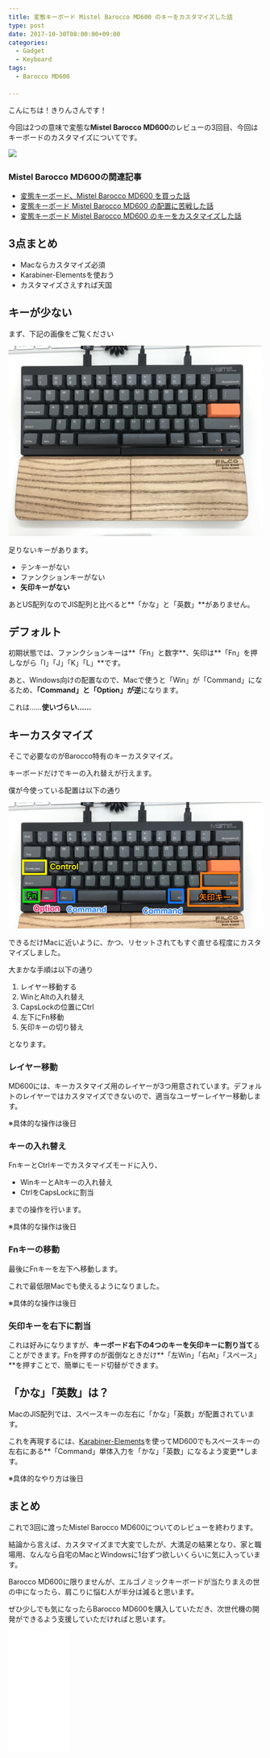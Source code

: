 ```yaml
---
title: 変態キーボード Mistel Barocco MD600 のキーをカスタマイズした話
type: post
date: 2017-10-30T08:00:00+09:00
categories:
  - Gadget
  - Keyboard
tags:
  - Barocco MD600

---
```

こんにちは！きりんさんです！

今回は2つの意味で変態な**Mistel Barocco MD600**のレビューの3回目、今回はキーボードのカスタマイズについてです。

<a href="https://www.amazon.co.jp/MiSTEL-BAROCCO-%E3%83%A1%E3%82%AB%E3%83%8B%E3%82%AB%E3%83%AB%E3%82%AD%E3%83%BC%E3%83%9C%E3%83%BC%E3%83%89-PBT%E3%82%AD%E3%83%BC%E3%82%AD%E3%83%A3%E3%83%83%E3%83%97-MD600-BUSPLGAA1/dp/B01KN6LBDU/ref=as_li_ss_il?ie=UTF8&linkCode=li3&tag=musikirin07-22&linkId=ecb7e09b76365d0de30efbef0c11a67f&language=ja_JP" target="_blank"><img border="0" src="//ws-fe.amazon-adsystem.com/widgets/q?_encoding=UTF8&ASIN=B01KN6LBDU&Format=_SL250_&ID=AsinImage&MarketPlace=JP&ServiceVersion=20070822&WS=1&tag=musikirin07-22&language=ja_JP" ></a><img src="https://ir-jp.amazon-adsystem.com/e/ir?t=musikirin07-22&language=ja_JP&l=li3&o=9&a=B01KN6LBDU" width="1" height="1" border="0" alt="" style="border:none !important; margin:0px !important;" />

### Mistel Barocco MD600の関連記事

  * [変態キーボード、Mistel Barocco MD600 を買った話][1]
  * [変態キーボード Mistel Barocco MD600 の配置に苦戦した話][2]
  * [変態キーボード Mistel Barocco MD600 のキーをカスタマイズした話][3]

## 3点まとめ

  * Macならカスタマイズ必須
  * Karabiner-Elementsを使おう
  * カスタマイズさえすれば天国

<!--more-->

## キーが少ない

まず、下記の画像をご覧ください

![画像](../Image-2017-10-10-18-15.jpeg)

足りないキーがあります。

  * テンキーがない
  * ファンクションキーがない
  * **矢印キーがない**

あとUS配列なのでJIS配列と比べると**「かな」と「英数」**がありません。

## デフォルト

初期状態では、ファンクションキーは**「Fn」と数字**、矢印は**「Fn」を押しながら「I」「J」「K」「L」**です。

あと、Windows向けの配置なので、Macで使うと「Win」が「Command」になるため、**「Command」と「Option」が逆**になります。

これは……**使いづらい……**

## キーカスタマイズ

そこで必要なのがBarocco特有のキーカスタマイズ。

キーボードだけでキーの入れ替えが行えます。

僕が今使っている配置は以下の通り

![画像](../Image-2017-10-10-18-33.jpeg)

できるだけMacに近いように、かつ、リセットされてもすぐ直せる程度にカスタマイズしました。

大まかな手順は以下の通り

  1. レイヤー移動する
  2. WinとAltの入れ替え
  3. CapsLockの位置にCtrl
  4. 左下にFn移動
  5. 矢印キーの切り替え

となります。

### レイヤー移動

MD600には、キーカスタマイズ用のレイヤーが3つ用意されています。デフォルトのレイヤーではカスタマイズできないので、適当なユーザーレイヤー移動します。

※具体的な操作は後日

### キーの入れ替え

FnキーとCtrlキーでカスタマイズモードに入り、

  * WinキーとAltキーの入れ替え
  * CtrlをCapsLockに割当

までの操作を行います。

※具体的な操作は後日

### Fnキーの移動

最後にFnキーを左下へ移動します。

これで最低限Macでも使えるようになりました。

※具体的な操作は後日

### 矢印キーを右下に割当

これは好みになりますが、**キーボード右下の4つのキーを矢印キーに割り当て**ることができます。Fnを押すのが面倒なときだけ**「左Win」「右At」「スペース」**を押すことで、簡単にモード切替ができます。

## 「かな」「英数」は？

MacのJIS配列では、スペースキーの左右に「かな」「英数」が配置されています。

これを再現するには、[Karabiner-Elements][4]を使ってMD600でもスペースキーの左右にある**「Command」単体入力を「かな」「英数」になるよう変更**します。

※具体的なやり方は後日

## まとめ

これで3回に渡ったMistel Barocco MD600についてのレビューを終わります。

結論から言えば、カスタマイズまで大変でしたが、大満足の結果となり、家と職場用、なんなら自宅のMacとWindowsに1台ずつ欲しいくらいに気に入っています。

Barocco MD600に限りませんが、エルゴノミックキーボードが当たりまえの世の中になったら、肩こりに悩む人が半分は減ると思います。

ぜひ少しでも気になったらBarocco MD600を購入していただき、次世代機の開発ができるよう支援していただければと思います。

<iframe style="width:120px;height:240px;" marginwidth="0" marginheight="0" scrolling="no" frameborder="0" src="//rcm-fe.amazon-adsystem.com/e/cm?lt1=_blank&bc1=000000&IS2=1&bg1=FFFFFF&fc1=000000&lc1=0000FF&t=musikirin07-22&language=ja_JP&o=9&p=8&l=as4&m=amazon&f=ifr&ref=as_ss_li_til&asins=B01KN6LBDU&linkId=9dfd4e3cb161e63f214b5fb80273077f"></iframe>

 [1]: http://musikirin.com/archives/2017/10/03/mistel-barocco-md600
 [2]: http://musikirin.com/archives/2017/10/07/mistel-barocco-md600-2
 [3]: http://musikirin.com/archives/2017/10/30/mistel-barocco-md600-3
 [4]: https://pqrs.org/osx/karabiner/